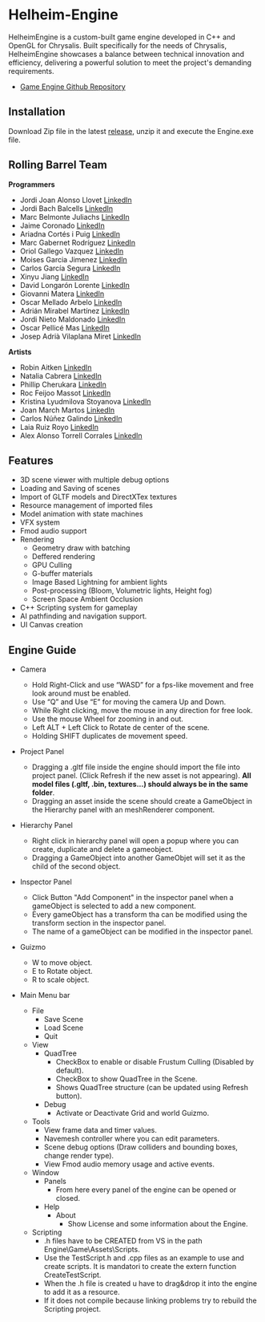 
# Helheim-Engine
HelheimEngine is a custom-built game engine developed in C++ and OpenGL for Chrysalis. Built specifically for the needs of Chrysalis, HelheimEngine showcases a balance between technical innovation and efficiency, delivering a powerful solution to meet the project's demanding requirements.


- [Game Engine Github Repository](https://github.com/RollingBarrel/Helheim-Engine)

## Installation

Download Zip file in the latest [release](https://github.com/RollingBarrel/Helheim-Engine/releases), unzip it and execute the Engine.exe file.

## Rolling Barrel Team
**Programmers**
- Jordi Joan Alonso Llovet [LinkedIn](https://www.linkedin.com/in/jordi-alonso-llovet-99bb01b5/)
- Jordi Bach Balcells [LinkedIn](https://www.linkedin.com/in/jordi-bach-822510214/)
- Marc Belmonte Juliachs [LinkedIn](https://www.linkedin.com/in/marc-belmonte-juliachs-741470240/)
- Jaime Coronado [LinkedIn](https://www.linkedin.com/in/jaime-andres-coronado-arteta-23700728a/)
- Ariadna Cortés i Puig [LinkedIn](https://www.linkedin.com/in/ariadna-cortes-puig)
- Marc Gabernet Rodríguez [LinkedIn](https://www.linkedin.com/in/marc-gabernet-rodríguez-56213b24a/)
- Oriol Gallego Vazquez [LinkedIn](https://www.linkedin.com/in/oriol-gallego-vazquez-778266227/)
- Moises Garcia Jimenez [LinkedIn](https://www.linkedin.com/in/mois%C3%A9s-garcia-jimenez-797586147/)
- Carlos García Segura [LinkedIn](https://www.linkedin.com/in/carlosgs1999/)
- Xinyu Jiang [LinkedIn](https://www.linkedin.com/in/jiang-xinyu-b39a06200/)
- David Longarón Lorente [LinkedIn](https://www.linkedin.com/in/davidlongaron/)
- Giovanni Matera [LinkedIn]()
- Oscar Mellado Arbelo [LinkedIn]()
- Adrián Mirabel Martínez [LinkedIn](https://www.linkedin.com/in/a-mirabel/)
- Jordi Nieto Maldonado [LinkedIn](https://www.linkedin.com/in/jordi-nieto-maldonado-b84327144/)
- Oscar Pellicé Mas [LinkedIn](https://www.linkedin.com/in/oscar-pellice-mas/)
- Josep Adrià Vilaplana Miret [LinkedIn](https://www.linkedin.com/in/josepvilaplana/)

**Artists**
- Robin Aitken [LinkedIn](https://www.linkedin.com/in/robin-aitken-aa20949a/)
- Natalia Cabrera [LinkedIn](https://www.linkedin.com/in/natalia-cabrera/)
- Phillip Cherukara [LinkedIn](https://www.linkedin.com/in/philip-c-philip/)
- Roc Feijoo Massot [LinkedIn](https://www.linkedin.com/in/roc-feijoo-massot/)
- Kristina Lyudmilova Stoyanova [LinkedIn](https://www.linkedin.com/in/kristina-stoyanova-898363a7/)
- Joan March Martos [LinkedIn](https://www.linkedin.com/in/joan-march-martos-383b3a287/)
- Carlos Núñez Galindo [LinkedIn](https://www.linkedin.com/in/carlosnunezgalindo/)
- Laia Ruiz Royo [LinkedIn](https://www.linkedin.com/in/laia-ruiz-royo-291632278/?locale=en_US)
- Alex Alonso Torrell Corrales [LinkedIn](https://www.linkedin.com/in/alex-torrell-corrales-6631a4334)

## Features
- 3D scene viewer with multiple debug options
- Loading and Saving of scenes
- Import of GLTF models and DirectXTex textures
- Resource management of imported files
- Model animation with state machines
- VFX system
- Fmod audio support
- Rendering
  - Geometry draw with batching
  - Deffered rendering
  - GPU Culling
  - G-buffer materials
  - Image Based Lightning for ambient lights
  - Post-processing (Bloom, Volumetric lights, Height fog)
  - Screen Space Ambient Occlusion
- C++ Scripting system for gameplay
- AI pathfinding and navigation support.
- UI Canvas creation
   
## Engine Guide

- Camera
  - Hold Right-Click and use “WASD” for a fps-like movement and free look around must be enabled.
  - Use “Q” and Use “E” for moving the camera Up and Down.
  - While Right clicking, move the mouse in any direction for free look.
  - Use the mouse Wheel for zooming in and out.
  - Left ALT + Left Click to Rotate de center of the scene.
  - Holding SHIFT duplicates de movement speed.
- Project Panel
  - Dragging a .gltf file inside the engine should import the file into project panel. (Click Refresh if the new asset is not appearing). 
  **All model files (.gltf, .bin, textures...) should always be in the same folder**.
  - Dragging an asset inside the scene should create a GameObject in the Hierarchy panel with an meshRenderer component.
- Hierarchy Panel  
  - Right click in hierarchy panel will open a popup where you can create, duplicate and delete a gameobject.
  - Dragging a GameObject into another GameObjet will set it as the child of the second object.
- Inspector Panel
  - Click Button "Add Component" in the inspector panel when a gameObject is selected to add a new component.
  - Every gameObject has a transform tha can be modified using the transform section in the inspector panel.
  - The name of a gameObject can be modified in the inspector panel.
- Guizmo
  - W to move object.
  - E to Rotate object.
  - R to scale object.  

- Main Menu bar
  - File
    - Save Scene
    - Load Scene
    - Quit
  - View
    - QuadTree
      - CheckBox to enable or disable Frustum Culling (Disabled by default).
      - CheckBox to show QuadTree in the Scene.
      - Shows QuadTree structure (can be updated using Refresh button).
    - Debug
      - Activate or Deactivate Grid and world Guizmo.
  - Tools
    - View frame data and timer values.
    - Navemesh controller where you can edit parameters.
    - Scene debug options (Draw colliders and bounding boxes, change render type).
    - View Fmod audio memory usage and active events.
  - Window
    - Panels
      - From here every panel of the engine can be opened or closed.
    - Help
      - About
        - Show License and some information about the Engine.
  - Scripting
    - .h files have to be CREATED from VS in the path Engine\Game\Assets\Scripts.
    - Use the TestScript.h and .cpp files as an example to use and create scripts. It is mandatori to create the extern function CreateTestScript.
    - When the .h file is created u have to drag&drop it into the engine to add it as a resource.
    - If it does not compile because linking problems try to rebuild the Scripting project.
